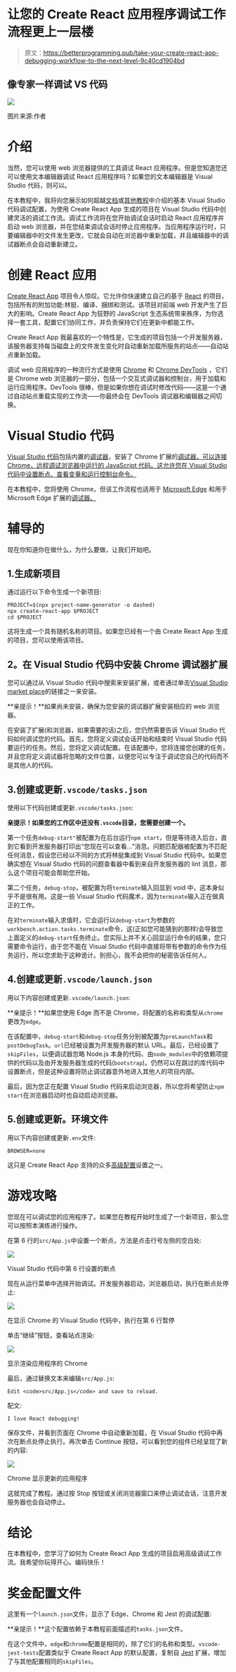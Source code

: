 # 让您的 Create React 应用程序调试工作流程更上一层楼

> 原文：<https://betterprogramming.pub/take-your-create-react-app-debugging-workflow-to-the-next-level-9c40cd1904bd>

## 像专家一样调试 VS 代码

![](img/2f1b5cdd7562950b4e208559aa966126.png)

图片来源:作者

# 介绍

当然，您可以使用 web 浏览器提供的工具调试 React 应用程序。但是您知道您还可以使用文本编辑器调试 React 应用程序吗？如果您的文本编辑器是 Visual Studio 代码，则可以。

在本教程中，我将向您展示如何超越[文档](https://create-react-app.dev/docs/setting-up-your-editor#visual-studio-code)或[其他教程](https://code.visualstudio.com/docs/nodejs/reactjs-tutorial#_debugging-react)中介绍的基本 Visual Studio 代码调试配置，为使用 Create React App 生成的项目在 Visual Studio 代码中创建灵活的调试工作流。调试工作流将在您开始调试会话时启动 React 应用程序并启动 web 浏览器，并在您结束调试会话时停止应用程序。当应用程序运行时，只要编辑器中的文件发生更改，它就会自动在浏览器中重新加载，并且编辑器中的调试器断点会自动重新建立。

# 创建 React 应用

[Create React App](https://create-react-app.dev) 项目令人惊叹。它允许你快速建立自己的基于 [React](https://reactjs.org) 的项目，包括所有的附加功能:林挺、编译、捆绑和测试。该项目对前端 web 开发产生了巨大的影响。Create React App 为狂野的 JavaScript 生态系统带来秩序，为你选择一套工具，配置它们协同工作，并负责保持它们在更新中都能工作。

Create React App 我最喜欢的一个特性是，它生成的项目包括一个开发服务器，该服务器支持每当磁盘上的文件发生变化时自动重新加载所服务的站点——自动站点重新加载。

调试 web 应用程序的一种流行方式是使用 [Chrome](https://www.google.com/chrome/) 和 [Chrome DevTools](https://developers.google.com/web/tools/chrome-devtools) ，它们是 Chrome web 浏览器的一部分，包括一个交互式调试器和控制台，用于加载和运行应用程序。DevTools 很棒，但是如果你想在调试时修改代码——这是一个通过自动站点重载实现的工作流——你最终会在 DevTools 调试器和编辑器之间切换。

# Visual Studio 代码

[Visual Studio 代码](https://code.visualstudio.com)包括内置的[调试器](https://code.visualstudio.com/docs/editor/debugging)，安装了 Chrome 扩展的[调试器，可以连接 Chrome，远程调试浏览器中运行的 JavaScript 代码。这允许您在 Visual Studio 代码中设置断点、查看变量和运行控制台命令。](https://marketplace.visualstudio.com/items?itemName=msjsdiag.debugger-for-chrome)

在本教程中，您将使用 Chrome，但该工作流程也适用于 [Microsoft Edge](https://www.microsoft.com/edge) 和用于 Microsoft Edge 扩展的[调试器。](https://marketplace.visualstudio.com/items?itemName=msjsdiag.debugger-for-edge)

# 辅导的

现在你知道你在做什么，为什么要做，让我们开始吧。

## 1.生成新项目

通过运行以下命令生成一个新项目:

```
PROJECT=$(npx project-name-generator -o dashed)
npx create-react-app $PROJECT
cd $PROJECT
```

这将生成一个具有随机名称的项目。如果您已经有一个由 Create React App 生成的项目，您可以使用该项目。

## **2。在 Visual Studio 代码中安装 Chrome 调试器扩展**

您可以通过从 Visual Studio 代码中搜索来安装扩展，或者通过单击[Visual Studio market place](https://marketplace.visualstudio.com/vscode)的链接之一来安装。

**亲提示！**如果尚未安装，确保为您安装的调试器扩展安装相应的 web 浏览器。

在安装了扩展(和浏览器，如果需要的话)之后，您仍然需要告诉 Visual Studio 代码如何调试您的代码。首先，您将定义调试会话开始和结束时 Visual Studio 代码要运行的任务。然后，您将定义调试配置。在该配置中，您将连接您创建的任务，并且您将定义调试器将忽略的文件位置，以便您可以专注于调试您自己的代码而不是其他人的代码。

## 3.创建或更新`.vscode/tasks.json`

使用以下代码创建或更新`.vscode/tasks.json`:

**亲提示！如果您的工作区中还没有`.vscode`目录，您需要创建一个。**

第一个任务`debug-start"`被配置为在后台运行`npm start`，但是等待进入后台，直到它看到开发服务器打印出“您现在可以查看…”消息。问题匹配器被配置为不匹配任何消息，假设您已经以不同的方式将林挺集成到 Visual Studio 代码中。如果您确实想在 Visual Studio 代码的问题查看器中看到来自开发服务器的 lint 消息，那么这个项目可能会帮助您开始。

第二个任务，`debug-stop`，被配置为将`terminate`输入回显到 void 中，这本身似乎不是很有用。这是一些 Visual Studio 代码魔术，因为`terminate`输入正在做真正的工作。

在对`terminate`输入求值时，它会运行以`debug-start`为参数的`workbench.action.tasks.terminate`命令，这(正如您可能猜到的那样)会导致您上面定义的`debug-start`任务终止。您实际上并不关心回显运行命令的结果，您只需要命令运行，由于您不能在 Visual Studio 代码中直接将带有参数的命令作为任务运行，所以您求助于这种诡计。别担心，我不会把你的秘密告诉任何人。

## 4.创建或更新`.vscode/launch.json`

用以下内容创建或更新`.vscode/launch.json`:

**亲提示！**如果您使用 Edge 而不是 Chrome，将配置的名称和类型从`chrome`更改为`edge`。

在该配置中，`debug-start`和`debug-stop`任务分别被配置为`preLaunchTask`和`postDebugTask`。`url`已经被设置为开发服务器的默认 URL。最后，已经设置了`skipFiles`，以便调试器忽略 Node.js 本身的代码、由`node_modules`中的依赖项提供的代码以及由开发服务器生成的代码(`bootstrap`)。仍然可以在跳过的库代码中设置断点，但是这种设置将防止调试器意外地进入其他人的项目内部。

最后，因为您正在配置 Visual Studio 代码来启动浏览器，所以您将希望防止`npm start`在浏览器启动时也自动启动浏览器。

## 5.创建或更新。环境文件

用以下内容创建或更新`.env`文件:

```
BROWSER=none
```

这只是 Create React App 支持的众多[高级配置](https://create-react-app.dev/docs/advanced-configuration)设置之一。

# 游戏攻略

您现在可以调试您的应用程序了。如果您在教程开始时生成了一个新项目，那么您可以按照本演练进行操作。

在第 6 行的`src/App.js`中设置一个断点，方法是点击行号左侧的空白处:

![](img/d78f591c72a61c5da89bd199308ed6c9.png)

Visual Studio 代码中第 6 行设置的断点

现在从运行菜单中选择开始调试。开发服务器启动，浏览器启动，执行在断点处停止:

![](img/31c0e691dfc179318af172cc7351605f.png)

在显示 Chrome 的 Visual Studio 代码中，执行在第 6 行暂停

单击“继续”按钮，查看站点渲染:

![](img/fa43f79e4b8fd095c80c3dd7e191adc3.png)

显示渲染应用程序的 Chrome

最后，通过替换文本来编辑`src/App.js`:

`Edit <code>src/App.js</code> and save to reload.`

配文:

`I love React debugging!`

保存文件，并看到页面在 Chrome 中自动重新加载，在 Visual Studio 代码中再次在断点处停止执行。再次单击 Continue 按钮，可以看到您的组件已经呈现了新的内容:

![](img/095e2c1f27b5e2dc7daae08cec4cb5a4.png)

Chrome 显示更新的应用程序

这就完成了教程。通过按 Stop 按钮或关闭浏览器窗口来停止调试会话，注意开发服务器也会自动停止。

# 结论

在本教程中，您学习了如何为 Create React App 生成的项目启用高级调试工作流。我希望你玩得开心。编码快乐！

# 奖金配置文件

这里有一个`launch.json`文件，显示了 Edge、Chrome 和 Jest 的调试配置:

**亲提示！**这个配置依赖于本教程前面描述的`tasks.json`文件。

在这个文件中，`edge`和`chrome`配置是相同的，除了它们的名称和类型。`vscode-jest-tests`配置类似于 Create React App 的默认配置，复制自 [Jest](https://marketplace.visualstudio.com/items?itemName=Orta.vscode-jest) 扩展，增加了与其他配置相同的`skipFiles`。